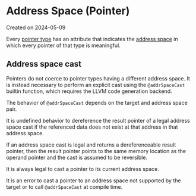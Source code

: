 # Address Space (Pointer) #

Created on 2024-05-09

Every [pointer type](./pointer.md) has an attribute that indicates the [address space](./address-space.md) in which every pointer of that type is meaningful.

## Address space cast ##

Pointers do not coerce to pointer types having a different address space. It is instead necessary to perform an explicit cast using the `@addrSpaceCast` builtin function, which requires the LLVM code generation backend.

The behavior of `@addrSpaceCast` depends on the target and address space pair.

It is undefined behavior to dereference the result pointer of a legal address space cast if the referenced data does not exist at that address in that address space.

If an address space cast is legal and returns a dereferenceable result pointer, then the result pointer points to the same memory location as the operand pointer and the cast is assumed to be reversible.

It is always legal to cast a pointer to its current address space.

It is an error to cast a pointer to an address space not supported by the target or to call `@addrSpaceCast` at compile time.
